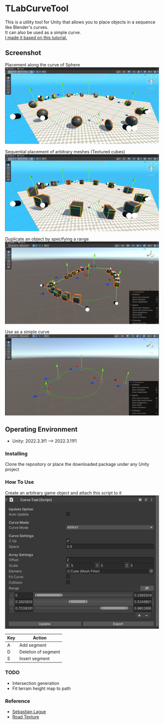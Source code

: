 # TLabCurveTool
This is a utility tool for Unity that allows you to place objects in a sequence like Blender's curves.  
It can also be used as a simple curve.  
[I made it based on this tutorial.](https://www.youtube.com/playlist?list=PLFt_AvWsXl0d8aDaovNztYf6iTChHzrHP)

## Screenshot  
Placement along the curve of Sphere  
<img src="Media/sphere.png" width="512">

Sequential placement of arbitrary meshes (Textured cubes)  
<img src="Media/cube.png" width="512">

Duplicate an object by specifying a range  
<img src="Media/split.png" width="512">

Use as a simple curve  
<img src="Media/curve.png" width="512">

## Operating Environment
- Unity: 2022.3.3f1 --> 2022.3.11f1  

### Installing
Clone the repository or place the downloaded package under any Unity project

### How To Use
Create an arbitrary game object and attach this script to it  
<img src="Media/inspector.png" width="512">

| Key | Action |
| --- | --- |
| A | Add segment |
| D | Deletion of segment |
| S | Insert segment |

### TODO
- Intersection generation
- Fit terrain height map to path

### Reference
- [Sebastian Lague](https://www.youtube.com/playlist?list=PLFt_AvWsXl0d8aDaovNztYf6iTChHzrHP)
- [Road Texture](https://www.freepik.com/free-photo/lines-traffic-paved-roads-background_3738059.htm)
